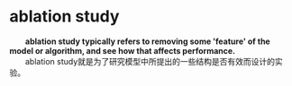 # ablation study  
&emsp;&emsp;**ablation study typically refers to removing some 'feature' of the model or algorithm, and see how that affects performance.**  
&emsp;&emsp;ablation study就是为了研究模型中所提出的一些结构是否有效而设计的实验。
